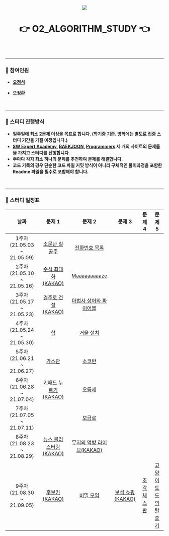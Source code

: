 <p align="center">
  <img src="https://user-images.githubusercontent.com/57346455/116870893-547f7d80-ac4e-11eb-8181-34693f475734.png"/>
</p> 
<h1 align="center"><strong>👉 O2_ALGORITHM_STUDY 👈</strong></h1>

<br/>

<br/>

***

### 📎 참여인원

- [**오정석**](https://github.com/o-star)

- [**오정환**](https://github.com/Hwa-ning)

<br/>

***

### 📎 스터디 진행방식

- **일주일에 최소 2문제 이상을 목표로 합니다. (학기중 기준. 방학에는 별도로 집중 스터디 기간을 가질 예정입니다.)**
- **[SW Expert Academy](https://swexpertacademy.com/main/main.do), [BAEKJOON](https://www.acmicpc.net/), [Programmers](https://programmers.co.kr/) 세 개의 사이트의 문제들을 가지고 스터디를 진행합니다.**
- **주마다 각자 최소 하나의 문제를 추천하여 문제를 해결합니다.**
- **코드 기록의 경우 단순한 코드 파일 커밋 방식이 아니라 구체적인 풀이과정을 포함한 Readme 파일을 필수로 포함해야 합니다.**

<br/>

***

### 📎 스터디 일정표

|            날짜            |                            문제 1                            |                            문제 2                            |                            문제 3                            |                        문제 4                        |                            문제 5                            |
| :------------------------: | :----------------------------------------------------------: | :----------------------------------------------------------: | :----------------------------------------------------------: | :--------------------------------------------------: | :----------------------------------------------------------: |
| 1주차(21.05.03 ~ 21.05.09) |    [소문난 칠공주](https://www.acmicpc.net/problem/1941)     |    [전화번호 목록](https://www.acmicpc.net/problem/5052)     |                                                              |                                                      |                                                              |
| 2주차(21.05.10 ~ 21.05.16) | [수식 최대화(KAKAO)](https://programmers.co.kr/learn/courses/30/lessons/67257) |    [Maaaaaaaaaze](https://www.acmicpc.net/problem/16985)     |                                                              |                                                      |                                                              |
| 3주차(21.05.17 ~ 21.05.23) | [경주로 건설(KAKAO)](https://programmers.co.kr/learn/courses/30/lessons/67259) | [마법사 상어와 파이어볼](https://www.acmicpc.net/problem/20056) |                                                              |                                                      |                                                              |
| 4주차(21.05.24 ~ 21.05.30) |          [합](https://www.acmicpc.net/problem/1132)          |      [거울 설치](https://www.acmicpc.net/problem/2151)       |                                                              |                                                      |                                                              |
| 5주차(21.06.21 ~ 21.06.27) |        [가스관](https://www.acmicpc.net/problem/2931)        |        [소코반](https://www.acmicpc.net/problem/4577)        |                                                              |                                                      |                                                              |
| 6주차(21.06.28 ~ 21.07.04) | [키패드 누르기(KAKAO)](https://programmers.co.kr/learn/courses/30/lessons/67256) |        [오름세](https://www.acmicpc.net/problem/3745)        |                                                              |                                                      |                                                              |
| 7주차(21.07.05 ~ 21.07.11) |                                                              | [보급로](https://swexpertacademy.com/main/code/problem/problemDetail.do?problemLevel=4&contestProbId=AV15QRX6APsCFAYD&categoryId=AV15QRX6APsCFAYD&categoryType=CODE&problemTitle=&orderBy=RECOMMEND_COUNT&selectCodeLang=ALL&select-1=4&pageSize=10&pageIndex=1#none) |                                                              |                                                      |                                                              |
| 8주차(21.08.23 ~ 21.08.29) | [뉴스 클러스터링(KAKAO)](https://programmers.co.kr/learn/courses/30/lessons/17677) | [무지의 먹방 라이브(KAKAO)](https://programmers.co.kr/learn/courses/30/lessons/42891#) |                                                              |                                                      |                                                              |
| 9주차(21.08.30 ~ 21.09.05) | [후보키(KAKAO)](https://programmers.co.kr/learn/courses/30/lessons/42890) |      [비밀 모임](https://www.acmicpc.net/problem/13424)      | [보석 쇼핑(KAKAO)](https://programmers.co.kr/learn/courses/30/lessons/67258) | [조각 체스판](https://www.acmicpc.net/problem/22983) | [고양이 도도의 탈출기](https://www.acmicpc.net/problem/22955) |

